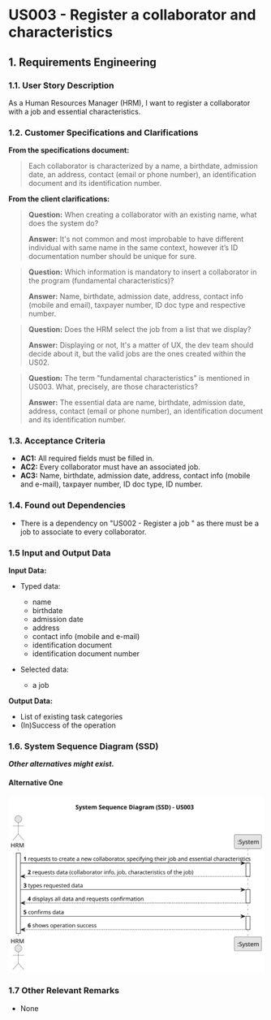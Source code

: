 # US003 - Register a collaborator and characteristics


## 1. Requirements Engineering

### 1.1. User Story Description

As a Human Resources Manager (HRM), I want to register a collaborator with a job and essential characteristics.

### 1.2. Customer Specifications and Clarifications 

**From the specifications document:**

>	Each collaborator is characterized by a name, a birthdate, admission date, an address, contact (email or phone number), an identification document and its identification number.


**From the client clarifications:**

> **Question:** When creating a collaborator with an existing name, what does the system do?
>
> **Answer:** It's not common and most improbable to have different individual with same name in the same context, however it’s ID documentation number should be unique for sure.

> **Question:** Which information is mandatory to insert a collaborator in the program (fundamental characteristics)?
>
> **Answer:** Name, birthdate, admission date, address, contact info (mobile and email), taxpayer number, ID doc type and respective number.

> **Question:** Does the HRM select the job from a list that we display?
>
> **Answer:** Displaying or not, It's a matter of UX, the dev team should decide about it, but the valid jobs are the ones created within the US02.

> **Question:**  The term "fundamental characteristics" is mentioned in US003. What, precisely, are those characteristics?
>
> **Answer:** The essential data are name, birthdate, admission date, address, contact (email or phone number), an identification document and its identification number.



### 1.3. Acceptance Criteria

* **AC1:** All required fields must be filled in.
* **AC2:** Every collaborator must have an associated job.
* **AC3:** Name, birthdate, admission date, address, contact info (mobile and e-mail), taxpayer number, ID doc type, ID number.


### 1.4. Found out Dependencies

* There is a dependency on "US002 - Register a job " as there must be a job to associate to every collaborator.


### 1.5 Input and Output Data

**Input Data:**

* Typed data:
    * name
    * birthdate 
    * admission date
    * address
    * contact info (mobile and e-mail)
    * identification document 
    * identification document number

	
* Selected data:
    * a job

**Output Data:**

* List of existing task categories
* (In)Success of the operation

### 1.6. System Sequence Diagram (SSD)

**_Other alternatives might exist._**

#### Alternative One

![System Sequence Diagram - Alternative One](svg/us003-system-sequence-diagram-alternative-one-System_Sequence_Diagram__SSD____US003.svg)


### 1.7 Other Relevant Remarks

* None